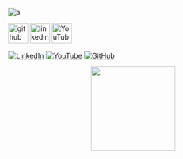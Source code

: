 
![a](https://cdnb.artstation.com/p/assets/images/images/030/724/839/original/francis-tneh-psy-ops-viktor-step-by-francistneh.gif?1601465297)






[<img src='https://cdn.jsdelivr.net/npm/simple-icons@3.0.1/icons/github.svg' alt='github' height='40'>](https://github.com/lluansous)  [<img src='https://cdn.jsdelivr.net/npm/simple-icons@3.0.1/icons/linkedin.svg' alt='linkedin' height='40'>](https://www.linkedin.com/in/https://www.linkedin.com/in/luan-sousa-//)  [<img src='https://cdn.jsdelivr.net/npm/simple-icons@3.0.1/icons/youtube.svg' alt='YouTube' height='40'>](https://www.youtube.com/channel/https://www.youtube.com/channel/UCAmkvswDc407FPHKSZaA7ng)  

[![LinkedIn](https://img.shields.io/badge/LinkedIn-blue?style=for-the-badge&logo=linkedin&logoColor=white)](https://www.linkedin.com/in/luan-sousa/)
[![YouTube](https://img.shields.io/badge/YouTube-red?style=for-the-badge&logo=youtube&logoColor=white)](https://www.youtube.com)
[![GitHub](https://img.shields.io/badge/GitHub-black?style=for-the-badge&logo=github&logoColor=white)](https://github.com/lluansous)
<p align="center">
  <img height="170" src="https://github-readme-stats.vercel.app/api/top-langs/?username=lluansous&layout=compact&theme=radical"/>
</p>
